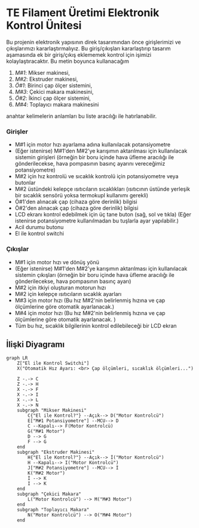 # TE Filament Üretimi Elektronik Kontrol Ünitesi

Bu projenin elektronik yapısının direk tasarımından önce girişlerimizi ve çıkışlarımızı kararlaştırmalıyız. Bu giriş/çıkışları kararlaştırıp tasarım aşamasında ek bir giriş/çıkış eklememek kontrol için işimizi kolaylaştıracaktır. Bu metin boyunca kullanacağım

1. *M#1*: Mikser makinesi,
2. *M#2*: Ekstruder makinesi,
3. *Ö#1*: Birinci çap ölçer sistemini,
4. *M#3*: Çekici makara makinesini,
5. *Ö#2*: İkinci çap ölçer sistemini,
6. *M#4*: Toplayıcı makara makinesini

anahtar kelimelerin anlamları bu liste aracılığı ile hatırlanabilir.

### Girişler

* M#1 için motor hızı ayarlama adına kullanılacak potansiyometre
* (Eğer istenirse) M#1'den M#2'ye karışımın aktarılması için kullanılacak sistemin girişleri (örneğin bir boru içinde hava üfleme aracılığı ile gönderilecekse, hava pompasının basınç ayarını vereceğimiz potansiyometre)
* M#2 için hız kontrolü ve sıcaklık kontrolü için potansiyometre veya butonlar
* M#2 üstündeki kelepçe ısıtıcıların sıcaklıkları (ısıtıcının üstünde yerleşik bir sıcaklık sensörü yoksa termokupl kullanımı gerekli)
* Ö#1'den alınacak çap (cihaza göre derinlik) bilgisi
* Ö#2'den alınacak çap (cihaza göre derinlik) bilgisi
* LCD ekranı kontrol edebilmek için üç tane buton (sağ, sol ve tıkla) (Eğer istenirse potansiyometre kullanılmadan bu tuşlarla ayar yapılabilir.)
* Acil durumu butonu
* El ile kontrol switchi

### Çıkışlar

* M#1 için motor hızı ve dönüş yönü
* (Eğer istenirse) M#1'den M#2'ye karışımın aktarılması için kullanılacak sistemin çıkışları (örneğin bir boru içinde hava üfleme aracılığı ile gönderilecekse, hava pompasının basınç ayarı)
* M#2 için itkiyi oluşturan motorun hızı
* M#2 için kelepçe ısıtıcıların sıcaklık ayarları
* M#3 için motor hızı (Bu hız M#2'nin belirlenmiş hızına ve çap ölçümlerine göre otomatik ayarlanacak.)
* M#4 için motor hızı (Bu hız M#2'nin belirlenmiş hızına ve çap ölçümlerine göre otomatik ayarlanacak. )
* Tüm bu hız, sıcaklık bilgilerinin kontrol edilebileceği bir LCD ekran

## İlişki Diyagramı

```mermaid
graph LR
	Z["El ile Kontrol Switchi"]
	X("Otomatik Hız Ayarı: <br> Çap ölçümleri, sıcaklık ölçümleri...")
	
	Z -.-> C
	Z -.-> H
	X -.-> F
	X -.-> I
	X -.-> L
	X -.-> N
	subgraph "Mikser Makinesi"
		C{"El ile Kontrol?"} --Açık--> D("Motor Kontrolcü")
		E["M#1 Potansiyometre"] --MCU--> D
		C --Kapalı--> F(Motor Kontrolcü)
		G("M#1 Motor")
		D --> G
		F --> G
	end
	subgraph "Ekstruder Makinesi"
		H{"El ile Kontrol?"} --Açık--> İ("Motor Kontrolcü")
		H --Kapalı--> I("Motor Kontrolcü")
		J["M#2 Potansiyometre"] --MCU--> İ
		K("M#2 Motor")
		İ --> K
		I --> K
	end
	subgraph "Çekici Makara"
		L("Motor Kontrolcü") --> M("M#3 Motor")
	end
	subgraph "Toplayıcı Makara"
		N("Motor Kontrolcü") --> O("M#4 Motor")
	end
```

